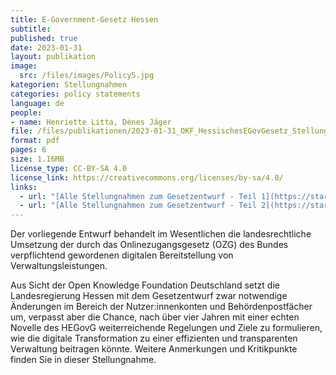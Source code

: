```yaml
---
title: E-Government-Gesetz Hessen
subtitle: 
published: true
date: 2023-01-31
layout: publikation
image:
  src: /files/images/Policy5.jpg
kategorien: Stellungnahmen
categories: policy statements
language: de
people:
- name: Henriette Litta, Dénes Jäger
file: /files/publikationen/2023-01-31_OKF_HessischesEGovGesetz_Stellungnahme.pdf?raw=true
format: pdf
pages: 6
size: 1.16MB
license_type: CC-BY-SA 4.0
license_link: https://creativecommons.org/licenses/by-sa/4.0/
links: 
  - url: "[Alle Stellungnahmen zum Gesetzentwurf - Teil 1](https://starweb.hessen.de/cache/AV/20/DDA/DDA-AV-031-T1.pdf)"
  - url: "[Alle Stellungnahmen zum Gesetzentwurf - Teil 2](https://starweb.hessen.de/cache/AV/20/DDA/DDA-AV-031-T2.pdf)"
---
```


Der vorliegende Entwurf behandelt im Wesentlichen die landesrechtliche Umsetzung der durch das Onlinezugangsgesetz (OZG) des Bundes verpflichtend gewordenen digitalen Bereitstellung von Verwaltungsleistungen.

Aus Sicht der Open Knowledge Foundation Deutschland setzt die Landesregierung Hessen mit dem Gesetzentwurf zwar notwendige Änderungen im Bereich der Nutzer:innenkonten und Behördenpostfächer um, verpasst aber die Chance, nach über vier Jahren mit einer echten Novelle des HEGovG weiterreichende Regelungen und Ziele zu formulieren, wie die digitale Transformation zu einer effizienten und transparenten Verwaltung beitragen könnte.
Weitere Anmerkungen und Kritikpunkte finden Sie in dieser Stellungnahme. 

